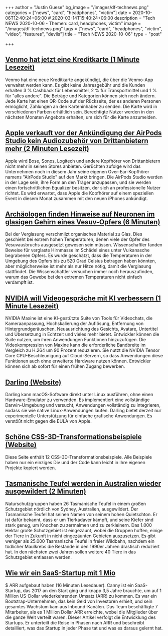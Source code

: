 +++
author = "Justin Guese"
bg_image = "/images/df-technews.png"
categories = ["news", "card", "headphones", "victim"]
date = 2020-10-06T12:40:24+06:00 # 2020-03-14T15:40:24+06:00
description = "Tech NEWS 2020-10-06 - Themen: card, headphones, victim"
image = "/images/df-technews.png"
tags = ["news", "card", "headphones", "victim", "video", "features", "devils"]
title = "Tech NEWS 2020-10-06"
type = "post"

+++

## [Venmo hat jetzt eine Kreditkarte (1 Minute Lesezeit)](https://www.cnet.com/personal-finance/venmo-now-has-a-credit-card//1/01000174fd63aa7c-61965593-3172-4a1b-9e36-cd327ad0ca64-000000/OyYs7zlj6jTNamBbbbm32-6VtOCiOYWGNuaEl3fCyUM=161)

 Venmo hat eine neue Kreditkarte angekündigt, die über die Venmo-App verwaltet werden kann. Es gibt keine Jahresgebühr und die Kunden erhalten 3 % Cashback für Lebensmittel, 2 % für Transportmittel und 1 % für "alles andere". Die Beträge und Kategorien können sich noch ändern. Jede Karte hat einen QR-Code auf der Rückseite, der es anderen Personen ermöglicht, Zahlungen an den Karteninhaber zu senden. Die Karte wird in verschiedenen Farben erhältlich sein. Berechtigte Nutzer werden in den nächsten Monaten Angebote erhalten, um sich für die Karte anzumelden.

## [Apple verkauft vor der Ankündigung der AirPods Studio kein Audiozubehör von Drittanbietern mehr (2 Minuten Lesezeit)](https://9to5mac.com/2020/10/05/apple-no-longer-sells-third-party-audio-accessories-ahead-of-airpods-studio-announcement//1/01000174fd63aa7c-61965593-3172-4a1b-9e36-cd327ad0ca64-000000/hoqkE8WYLhsV5aEqtoPjEz4gWZac0OI8y4uqcT-UXfY=161)

 Apple wird Bose, Sonos, Logitech und andere Kopfhörer von Drittanbietern nicht mehr in seinen Stores anbieten. Gerüchten zufolge wird das Unternehmen noch in diesem Jahr seine eigenen Over-Ear-Kopfhörer namens "AirPods Studio" auf den Markt bringen. Die AirPods Studio werden in der Lage sein, ihre Form an den Träger anzupassen, und sie werden einen fortschrittlichen Equalizer besitzen, der sich an professionelle Nutzer richtet. Es wird erwartet, dass Apple die Kopfhörer auf einem speziellen Event in diesem Monat zusammen mit den neuen iPhones ankündigt.

## [Archäologen finden Hinweise auf Neuronen im glasigen Gehirn eines Vesuv-Opfers (6 Minuten)](https://arstechnica.com/science/2020/10/archaeologists-find-evidence-of-neurons-in-glassy-brain-of-vesuvius-victim//1/01000174fd63aa7c-61965593-3172-4a1b-9e36-cd327ad0ca64-000000/xOJk38Eh0cWXCAVcpdCEKAcHYp0HQYST0IT0dc97o8M=161)

 Bei der Verglasung verschmilzt organisches Material zu Glas. Dies geschieht bei extrem hohen Temperaturen, denen viele der Opfer des Vesuvausbruchs ausgesetzt gewesen sein müssen. Wissenschaftler fanden Beweise für verglaste Hirnmasse im Schädel eines unter Vulkanasche begrabenen Opfers. Es wurde geschätzt, dass die Temperaturen in der Umgebung des Opfers bis zu 520 Grad Celsius betragen haben könnten, aber möglicherweise ist mehr als nur Hitze nötig, damit die Verglasung stattfindet. Die Wissenschaftler versuchen immer noch herauszufinden, warum das Gewebe bei den extremen Temperaturen nicht einfach verdampft ist.

## [NVIDIA will Videogespräche mit KI verbessern (1 Minute Lesezeit)](https://www.engadget.com/nvidia-video-calls-ai-cpu-acceleration-maxine-152201557.html/1/01000174fd63aa7c-61965593-3172-4a1b-9e36-cd327ad0ca64-000000/pdgHOIJ3PWoWzCJ4jH9T-4Y8jpQusXksnj_K6XI2Pcs=161)

 NVIDIA Maxine ist eine KI-gestützte Suite von Tools für Videochats, die Kameraanpassung, Hochskalierung der Auflösung, Entfernung von Hintergrundgeräuschen, Neuausrichtung des Gesichts, Avatare, Untertitel und Übersetzung in Echtzeit und vieles mehr bietet. Entwickler können die Suite nutzen, um ihren Anwendungen Funktionen hinzuzufügen. Die Videokompression von Maxine kann die erforderliche Bandbreite im Vergleich zu H.264 um 90 Prozent reduzieren. Sie nutzt die NVIDIA Tensor Core CPU-Beschleunigung auf Cloud-Servern, so dass Anwendungen diese Funktionen auch ohne erweiterte Hardware nutzen können. Entwickler können sich ab sofort für einen frühen Zugang bewerben.

## [Darling (Website)](https://www.darlinghq.org//1/01000174fd63aa7c-61965593-3172-4a1b-9e36-cd327ad0ca64-000000/TNDGDOHZuVUhQj6CBTssdj8F5XemjjkALXbsV2loZRc=161)

 Darling kann macOS-Software direkt unter Linux ausführen, ohne einen Hardware-Emulator zu verwenden. Es implementiert eine vollständige Darwin-Umgebung und versucht, Anwendungen vollständig zu integrieren, sodass sie wie native Linux-Anwendungen laufen. Darling bietet derzeit nur experimentelle Unterstützung für einfache grafische Anwendungen. Es verstößt nicht gegen die EULA von Apple.

## [Schöne CSS-3D-Transformationsbeispiele (Website)](https://polypane.app/css-3d-transform-examples//1/01000174fd63aa7c-61965593-3172-4a1b-9e36-cd327ad0ca64-000000/90Q5itD5kBvAluKOjOlqka0UkYf9Xva0UfbIt-IBu8I=161)

 Diese Seite enthält 12 CSS-3D-Transformationsbeispiele. Alle Beispiele haben nur ein einziges Div und der Code kann leicht in Ihre eigenen Projekte kopiert werden.

## [Tasmanische Teufel werden in Australien wieder ausgewildert (2 Minuten)](https://www.bbc.com/news/world-australia-54417343/1/01000174fd63aa7c-61965593-3172-4a1b-9e36-cd327ad0ca64-000000/xRMeJdfXOZS8jQwwA9uQwTDMdHtRWINu9eHfuCgAdAA=161)

 Naturschutzgruppen haben 26 Tasmanische Teufel in einem großen Schutzgebiet nördlich von Sydney, Australien, ausgewildert. Der Tasmanische Teufel hat seinen Namen von seinem hohen Quietschton. Er ist dafür bekannt, dass er um Tierkadaver kämpft, und seine Kiefer sind stark genug, um Knochen zu zermalmen und zu zerkleinern. Das 1.000 Hektar große Schutzgebiet ist eingezäunt, wobei die Gruppen hoffen, einige der Tiere in Zukunft in nicht eingezäunten Gebieten auszusetzen. Es gibt weniger als 25.000 Tasmanische Teufel in freier Wildbahn, nachdem ein tödlicher Maulkrebs die Bestände in den 1990er Jahren drastisch reduziert hat. In den nächsten zwei Jahren sollen weitere 40 Tiere in das Schutzgebiet entlassen werden.

## [Wie wir ein SaaS-Startup mit 1 Mio](https://canny.io/blog/how-we-built-a-1m-arr-saas-startup//1/01000174fd63aa7c-61965593-3172-4a1b-9e36-cd327ad0ca64-000000/rbSUa-DsJA0GgPDKQKiaSnwlCcXzek2DKLxzMBl1F7Q=161)

 $ ARR aufgebaut haben (16 Minuten Lesedauer). Canny ist ein SaaS-Startup, das 2017 an den Start ging und knapp 3,5 Jahre brauchte, um auf 1 Million US-Dollar wiederkehrenden Umsatz (ARR) zu kommen. Es war ein Bootstrap-Unternehmen, das kein Geld von Investoren erhielt, und sein gesamtes Wachstum kam aus Inbound-Kanälen. Das Team beschäftigte 7 Mitarbeiter, als es 1 Million Dollar ARR erreichte, wobei die Mitglieder über die ganze Welt verteilt waren. Dieser Artikel verfolgt die Entwicklung des Startups. Er unterteilt die Reise in Phasen nach ARR und beschreibt detailliert, was das Startup in jeder Phase tat und was es daraus gelernt hat.

